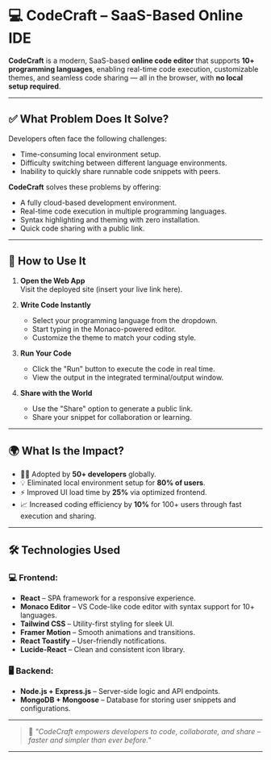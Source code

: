 # 💻 CodeCraft – SaaS-Based Online IDE

**CodeCraft** is a modern, SaaS-based **online code editor** that supports **10+ programming languages**, enabling real-time code execution, customizable themes, and seamless code sharing — all in the browser, with **no local setup required**.

---

## ✅ What Problem Does It Solve?

Developers often face the following challenges:
- Time-consuming local environment setup.
- Difficulty switching between different language environments.
- Inability to quickly share runnable code snippets with peers.

**CodeCraft** solves these problems by offering:
- A fully cloud-based development environment.
- Real-time code execution in multiple programming languages.
- Syntax highlighting and theming with zero installation.
- Quick code sharing with a public link.

---

## 🚀 How to Use It

1. **Open the Web App**  
   Visit the deployed site (insert your live link here).

2. **Write Code Instantly**  
   - Select your programming language from the dropdown.
   - Start typing in the Monaco-powered editor.
   - Customize the theme to match your coding style.

3. **Run Your Code**  
   - Click the "Run" button to execute the code in real time.
   - View the output in the integrated terminal/output window.

4. **Share with the World**  
   - Use the "Share" option to generate a public link.
   - Share your snippet for collaboration or learning.

---

## 🌍 What Is the Impact?

- 🧑‍💻 Adopted by **50+ developers** globally.
- 💡 Eliminated local environment setup for **80% of users**.
- ⚡ Improved UI load time by **25%** via optimized frontend.
- 📈 Increased coding efficiency by **10%** for 100+ users through fast execution and sharing.

---

## 🛠️ Technologies Used

### 💻 Frontend:
- **React** – SPA framework for a responsive experience.
- **Monaco Editor** – VS Code-like code editor with syntax support for 10+ languages.
- **Tailwind CSS** – Utility-first styling for sleek UI.
- **Framer Motion** – Smooth animations and transitions.
- **React Toastify** – User-friendly notifications.
- **Lucide-React** – Clean and consistent icon library.

### 🖥️ Backend:
- **Node.js + Express.js** – Server-side logic and API endpoints.
- **MongoDB + Mongoose** – Database for storing user snippets and configurations.

---

> 🚀 _"CodeCraft empowers developers to code, collaborate, and share – faster and simpler than ever before."_  
---

